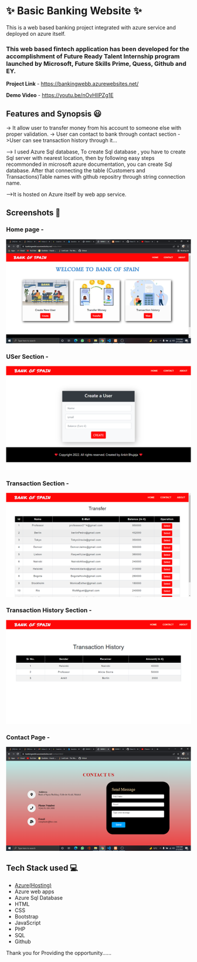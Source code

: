 

# ✨ Basic Banking Website  ✨

This is a web based banking project integrated with azure service and deployed on azure itself.

### This web based fintech application has been developed for the accomplishment of Future Ready Talent Internship program launched by Microsoft, Future Skills Prime, Quess, Github and EY.


**Project Link** - https://bankingwebb.azurewebsites.net/


**Demo Video** -  https://youtu.be/nOvHIlPZg1E

## Features and Synopsis 😃

-> It allow user to transfer money from his account to someone else with proper validation.
-> User can contact to bank through contact section
->User can see transaction history through it...


--> I used Azure Sql database, To create Sql database , you have to create Sql server with nearest location, then by following easy steps recommonded in microsoft azure documentation, you can create 
Sql database.
After that connecting the table (Customers and Transactions)Table names with github repositry through string connection name.

-->It is hosted on Azure itself by  web app service.

## Screenshots 📸
### Home page -   
![](images/Screenshot%20(31).png)
### USer Section -
![](images/Screenshot%20(34).png)
### Transaction Section -
![](images/Screenshot%20(33).png)
### Transaction History Section -
![](images/Screenshot%20(35).png)
### Contact Page -
![](images/Screenshot%20(36).png)

## Tech Stack used 💻

- [Azure(Hosting)](https://azure.microsoft.com/en-in/features/azure-portal/)
- Azure  web apps 
- Azure Sql Database 
- HTML
- CSS
- Bootstrap
- JavaScript
- PHP
- SQL
- Github


Thank you for Providing the opportunity......
